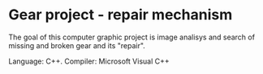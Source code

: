 # Gear project - repair mechanism

The goal of this computer graphic project is image analisys and search of missing and broken gear and its "repair".

Language: C++. Compiler: Microsoft Visual C++
